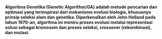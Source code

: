 <b>Algoritma Genetika (Genetic Algorithm/GA)<b> adalah metode pencarian dan optimasi yang terinspirasi dari mekanisme evolusi biologis, khususnya prinsip seleksi alam dan genetika. Diperkenalkan oleh John Holland pada tahun 1970-an, algoritma ini meniru proses evolusi melalui representasi solusi sebagai kromosom dan proses seleksi, crossover (rekombinasi), dan mutasi.

